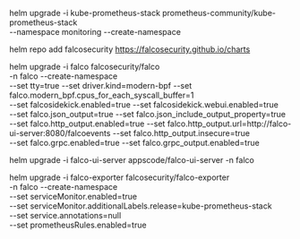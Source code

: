 helm upgrade -i kube-prometheus-stack prometheus-community/kube-prometheus-stack \
  --namespace monitoring --create-namespace

helm repo add falcosecurity https://falcosecurity.github.io/charts

helm upgrade -i falco falcosecurity/falco \
-n falco --create-namespace \
--set tty=true --set driver.kind=modern-bpf --set falco.modern_bpf.cpus_for_each_syscall_buffer=1 \
--set falcosidekick.enabled=true --set falcosidekick.webui.enabled=true \
--set falco.json_output=true --set falco.json_include_output_property=true \
--set falco.http_output.enabled=true --set falco.http_output.url=http://falco-ui-server:8080/falcoevents --set falco.http_output.insecure=true \
--set falco.grpc.enabled=true --set falco.grpc_output.enabled=true

helm upgrade -i falco-ui-server appscode/falco-ui-server -n falco

helm upgrade -i falco-exporter falcosecurity/falco-exporter \
-n falco --create-namespace \
--set serviceMonitor.enabled=true \
--set serviceMonitor.additionalLabels.release=kube-prometheus-stack \
--set service.annotations=null \
--set prometheusRules.enabled=true

